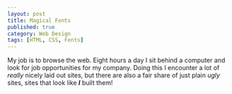 ```yaml
---
layout: post
title: Magical Fonts
published: true
category: Web Design
tags: [HTML, CSS, Fonts]
---
```


My job is to browse the web. Eight hours a day I sit behind a computer and look for job opportunities for my company. Doing this I encounter a lot of *really* nicely laid out sites, but there are also a fair share of just plain *ugly* sites, sites that look like ***I*** built them<!--more-->!


